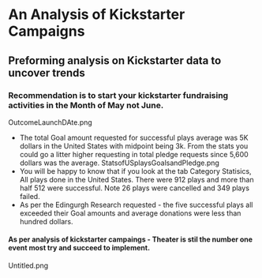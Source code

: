 # An Analysis of Kickstarter Campaigns
## Preforming analysis on Kickstarter data to uncover trends
### Recommendation is to start your kickstarter fundraising activities in the Month of May not June.
OutcomeLaunchDAte.png
* The total Goal amount requested for successful plays average was 5K dollars in the United States with midpoint being 3k. From the stats you could go a litter higher requesting in total pledge requests since 5,600 dollars was the average.
StatsofUSplaysGoalsandPledge.png
* You will be happy to know that if you look at the tab Category Statisics,  All plays done in the United States. There were 912 plays and more than half 512 were successful.  Note 26 plays were cancelled and 349 plays failed.
* As per the Edingurgh Research requested - the five successful plays all exceeded their Goal amounts and average donations were less than hundred dollars.
#### As per analysis of kickstarter campaings - Theater is stil the number one event most try and succeed to implement. 
Untitled.png
